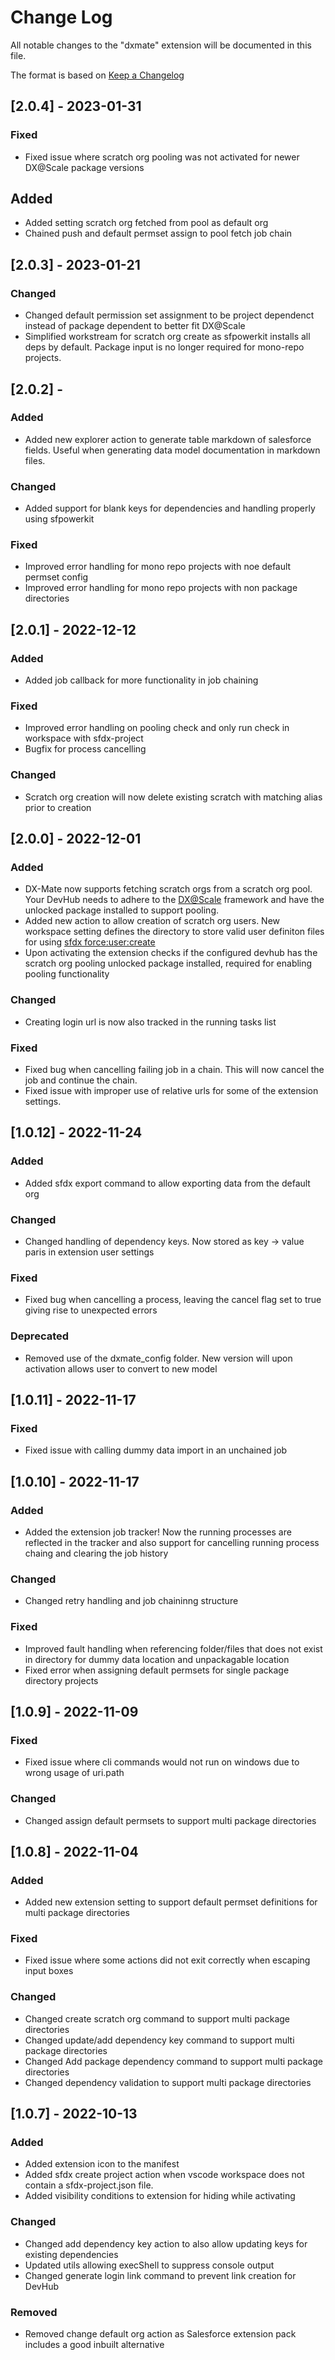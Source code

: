 # Change Log

All notable changes to the "dxmate" extension will be documented in this file.

The format is based on [Keep a Changelog](https://keepachangelog.com/en/1.0.0/)

## [2.0.4] - 2023-01-31
### Fixed
- Fixed issue where scratch org pooling was not activated for newer DX@Scale package versions

## Added
- Added setting scratch org fetched from pool as default org
- Chained push and default permset assign to pool fetch job chain

## [2.0.3] - 2023-01-21
### Changed
- Changed default permission set assignment to be project dependenct instead of package dependent to better fit DX@Scale
- Simplified workstream for scratch org create as sfpowerkit installs all deps by default. Package input is no longer required for mono-repo projects.

## [2.0.2] - 
### Added
- Added new explorer action to generate table markdown of salesforce fields. Useful when generating data model documentation in markdown files.

### Changed
- Added support for blank keys for dependencies and handling properly using sfpowerkit

### Fixed
- Improved error handling for mono repo projects with noe default permset config
- Improved error handling for mono repo projects with non package directories

## [2.0.1] - 2022-12-12
### Added
- Added job callback for more functionality in job chaining

### Fixed
- Improved error handling on pooling check and only run check in workspace with sfdx-project
- Bugfix for process cancelling

### Changed
- Scratch org creation will now delete existing scratch with matching alias prior to creation

## [2.0.0] - 2022-12-01
### Added
- DX-Mate now supports fetching scratch orgs from a scratch org pool. Your DevHub needs to adhere to the [DX@Scale](https://docs.dxatscale.io/) framework and have the unlocked package installed to support pooling.
- Added new action to allow creation of scratch org users. New workspace setting defines the directory to store valid user definiton files for using [sfdx force:user:create](https://developer.salesforce.com/docs/atlas.en-us.sfdx_cli_reference.meta/sfdx_cli_reference/cli_reference_force_user.htm#cli_reference_force_user_create)
- Upon activating the extension checks if the configured devhub has the scratch org pooling unlocked package installed, required for enabling pooling functionality

### Changed
- Creating login url is now also tracked in the running tasks list

### Fixed
- Fixed bug when cancelling failing job in a chain. This will now cancel the job and continue the chain.
- Fixed issue with improper use of relative urls for some of the extension settings.

## [1.0.12] - 2022-11-24
### Added
- Added sfdx export command to allow exporting data from the default org

### Changed
- Changed handling of dependency keys. Now stored as key -> value paris in extension user settings

### Fixed
- Fixed bug when cancelling a process, leaving the cancel flag set to true giving rise to unexpected errors

### Deprecated
- Removed use of the dxmate_config folder. New version will upon activation allows user to convert to new model

## [1.0.11] - 2022-11-17
### Fixed
- Fixed issue with calling dummy data import in an unchained job

## [1.0.10] - 2022-11-17
### Added
- Added the extension job tracker! Now the running processes are reflected in the tracker and also support for cancelling running process chaing and clearing the job history

### Changed
- Changed retry handling and job chaininng structure

### Fixed
- Improved fault handling when referencing folder/files that does not exist in directory for dummy data location and unpackagable location
- Fixed error when assigning default permsets for single package directory projects

## [1.0.9] - 2022-11-09
### Fixed
- Fixed issue where cli commands would not run on windows due to wrong usage of uri.path

### Changed
- Changed assign default permsets to support multi package directories

## [1.0.8] - 2022-11-04
### Added
- Added new extension setting to support default permset definitions for multi package directories

### Fixed
- Fixed issue where some actions did not exit correctly when escaping input boxes

### Changed
- Changed create scratch org command to support multi package directories
- Changed update/add dependency key command to support multi package directories
- Changed Add package dependency command to support multi package directories
- Changed dependency validation to support multi package directories


## [1.0.7] - 2022-10-13
### Added
- Added extension icon to the manifest
- Added sfdx create project action when vscode workspace does not contain a sfdx-project.json file.
- Added visibility conditions to extension for hiding while activating

### Changed
- Changed add dependency key action to also allow updating keys for existing dependencies
- Updated utils allowing execShell to suppress console output
- Changed generate login link command to prevent link creation for DevHub

### Removed
- Removed change default org action as Salesforce extension pack includes a good inbuilt alternative